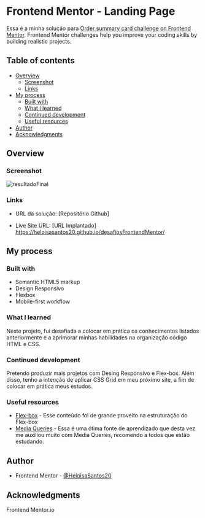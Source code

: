 # Frontend Mentor - Landing Page

Essa é a minha solução para [Order summary card challenge on Frontend Mentor](https://www.frontendmentor.io/challenges/order-summary-component-QlPmajDUj). Frontend Mentor challenges help you improve your coding skills by building realistic projects. 

## Table of contents

- [Overview](#overview)
  - [Screenshot](#screenshot)
  - [Links](#links)
- [My process](#my-process)
  - [Built with](#built-with)
  - [What I learned](#what-i-learned)
  - [Continued development](#continued-development)
  - [Useful resources](#useful-resources)
- [Author](#author)
- [Acknowledgments](#acknowledgments)

## Overview

### Screenshot

![resultadoFinal](https://user-images.githubusercontent.com/128840247/229261076-1e168808-f83a-4889-ace0-70ca61788fb0.jpg)



### Links
- URL da solução: [Repositório Github]

- Live Site URL: [URL Implantado] https://heloisasantos20.github.io/desafiosFrontendMentor/

## My process

### Built with

- Semantic HTML5 markup
- Design Responsivo
- Flexbox
- Mobile-first workflow


### What I learned

Neste projeto, fui desafiada a colocar em prática os conhecimentos listados anteriormente e a aprimorar minhas habilidades na organização código HTML e CSS.

### Continued development

Pretendo produzir mais projetos com Desing Responsivo e Flex-box. Além disso, tenho a intenção de aplicar CSS Grid em meu próximo site, a fim de colocar em prática meus estudos.

### Useful resources

- [Flex-box](https://youtu.be/KbjLtEgmZ_E) - Esse conteúdo foi de grande proveito na estruturação do Flex-box
- [Media Queries](https://developer.mozilla.org/pt-BR/docs/Web/CSS/Media_Queries/Using_media_queries) - Essa é uma ótima fonte de aprendizado que desta vez me auxiliou muito com Media Queries, recomendo a todos que estão estudando.

## Author

- Frontend Mentor - [@HeloisaSantos20](https://www.frontendmentor.io/profile/HeloisaSantos20)


## Acknowledgments

Frontend Mentor.io
